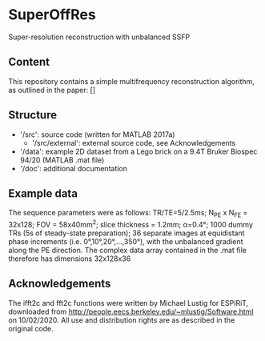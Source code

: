 # SuperOffRes
Super-resolution reconstruction with unbalanced SSFP

## Content
This repository contains a simple multifrequency reconstruction algorithm, as outlined in the paper: []

## Structure
* '/src': source code (written for MATLAB 2017a)
  * '/src/external': external source code, see Acknowledgements
* '/data': example 2D dataset from a Lego brick on a 9.4T Bruker Biospec 94/20 (MATLAB .mat file)
* '/doc': additional documentation 

## Example data
The sequence parameters were as follows: TR/TE=5/2.5ms; N<sub>PE</sub> x N<sub>FE</sub> = 32x128; FOV = 58x40mm<sup>2</sup>; slice thickness = 1.2mm; α=0.4°; 1000 dummy TRs (5s of steady-state preparation); 36 separate images at equidistant phase increments (i.e. 0°,10°,20°,...,350°), with the unbalanced gradient along the PE direction. The complex data array contained in the .mat file therefore has dimensions 32x128x36

## Acknowledgements
The ifft2c and fft2c functions were written by Michael Lustig for ESPIRiT, downloaded from http://people.eecs.berkeley.edu/~mlustig/Software.html on 10/02/2020. All use and distribution rights are as described in the original code.
